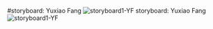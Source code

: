#storyboard: Yuxiao Fang
![storyboard1-YF](https://github.com/liuchen1701/ton-no-katsu/edit/master/storyboard1.png)
storyboard: Yuxiao Fang
![storyboard1-YF](https://github.com/liuchen1701/ton-no-katsu/edit/master/storyboard2.png)
